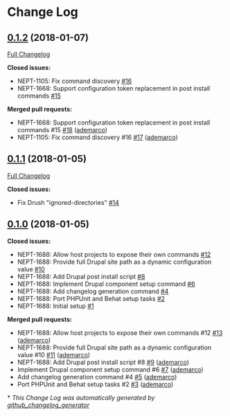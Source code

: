 # Change Log

## [0.1.2](https://github.com/ec-europa/oe-task-runner/tree/0.1.2) (2018-01-07)
[Full Changelog](https://github.com/ec-europa/oe-task-runner/compare/0.1.1...0.1.2)

**Closed issues:**

- NEPT-1105: Fix command discovery [\#16](https://github.com/ec-europa/oe-task-runner/issues/16)
- NEPT-1668: Support configuration token replacement in post install commands [\#15](https://github.com/ec-europa/oe-task-runner/issues/15)

**Merged pull requests:**

- NEPT-1668: Support configuration token replacement in post install commands \#15 [\#18](https://github.com/ec-europa/oe-task-runner/pull/18) ([ademarco](https://github.com/ademarco))
- NEPT-1105: Fix command discovery \#16 [\#17](https://github.com/ec-europa/oe-task-runner/pull/17) ([ademarco](https://github.com/ademarco))

## [0.1.1](https://github.com/ec-europa/oe-task-runner/tree/0.1.1) (2018-01-05)
[Full Changelog](https://github.com/ec-europa/oe-task-runner/compare/0.1.0...0.1.1)

**Closed issues:**

- Fix Drush "ignored-directories" [\#14](https://github.com/ec-europa/oe-task-runner/issues/14)

## [0.1.0](https://github.com/ec-europa/oe-task-runner/tree/0.1.0) (2018-01-05)
**Closed issues:**

- NEPT-1688: Allow host projects to expose their own commands [\#12](https://github.com/ec-europa/oe-task-runner/issues/12)
- NEPT-1688: Provide full Drupal site path as a dynamic configuration value [\#10](https://github.com/ec-europa/oe-task-runner/issues/10)
- NEPT-1688: Add Drupal post install script [\#8](https://github.com/ec-europa/oe-task-runner/issues/8)
- NEPT-1688: Implement Drupal component setup command [\#6](https://github.com/ec-europa/oe-task-runner/issues/6)
- NEPT-1688: Add changelog generation command [\#4](https://github.com/ec-europa/oe-task-runner/issues/4)
- NEPT-1688: Port PHPUnit and Behat setup tasks [\#2](https://github.com/ec-europa/oe-task-runner/issues/2)
- NEPT-1688: Initial setup [\#1](https://github.com/ec-europa/oe-task-runner/issues/1)

**Merged pull requests:**

- NEPT-1688: Allow host projects to expose their own commands \#12 [\#13](https://github.com/ec-europa/oe-task-runner/pull/13) ([ademarco](https://github.com/ademarco))
- NEPT-1688: Provide full Drupal site path as a dynamic configuration value \#10 [\#11](https://github.com/ec-europa/oe-task-runner/pull/11) ([ademarco](https://github.com/ademarco))
- NEPT-1688: Add Drupal post install script \#8 [\#9](https://github.com/ec-europa/oe-task-runner/pull/9) ([ademarco](https://github.com/ademarco))
- Implement Drupal component setup command \#6 [\#7](https://github.com/ec-europa/oe-task-runner/pull/7) ([ademarco](https://github.com/ademarco))
- Add changelog generation command \#4 [\#5](https://github.com/ec-europa/oe-task-runner/pull/5) ([ademarco](https://github.com/ademarco))
- Port PHPUnit and Behat setup tasks \#2 [\#3](https://github.com/ec-europa/oe-task-runner/pull/3) ([ademarco](https://github.com/ademarco))



\* *This Change Log was automatically generated by [github_changelog_generator](https://github.com/skywinder/Github-Changelog-Generator)*